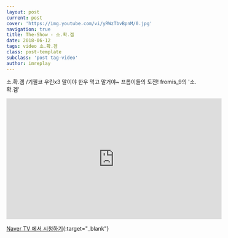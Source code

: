 ```yaml
---
layout: post
current: post
cover: 'https://img.youtube.com/vi/yRWzTbvBpnM/0.jpg'
navigation: true
title: The-Show - 소.확.겜
date: 2018-06-12
tags: video 소.확.겜
class: post-template
subclass: 'post tag-video'
author: imreplay
---
```




소.확.겜 /기필코 우린x3 말이야 한우 먹고 말거야~ 프롬이들의 도전! fromis_9의 '소.확.겜'

<iframe src='https://serviceapi.rmcnmv.naver.com/flash/outKeyPlayer.nhn?vid=A46E93359275C21417423F64C239755F8DB0&outKey=V124beb244c42a262bbea021dc9e8493b209952b4055b9875ad38021dc9e8493b2099&controlBarMovable=true&jsCallable=true&isAutoPlay=false&skinName=tvcast_white' frameborder='no' scrolling='no' marginwidth='0' marginheight='0' width="560" height="315" allow='autoplay' allowfullscreen></iframe>


[Naver TV 에서 시청하기](https://tv.naver.com/v/3394840){:target="_blank"}
